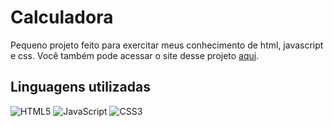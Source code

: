 # Calculadora
Pequeno projeto feito para exercitar meus conhecimento de html, javascript e css. Você também pode acessar o site desse projeto [aqui](https://thinkmadu.github.io/calculadora/).

## Linguagens utilizadas
![HTML5](https://img.shields.io/badge/html5-%23E34F26.svg?style=for-the-badge&logo=html5&logoColor=white) ![JavaScript](https://img.shields.io/badge/javascript-%23323330.svg?style=for-the-badge&logo=javascript&logoColor=%23F7DF1E) ![CSS3](https://img.shields.io/badge/css3-%231572B6.svg?style=for-the-badge&logo=css3&logoColor=white)
